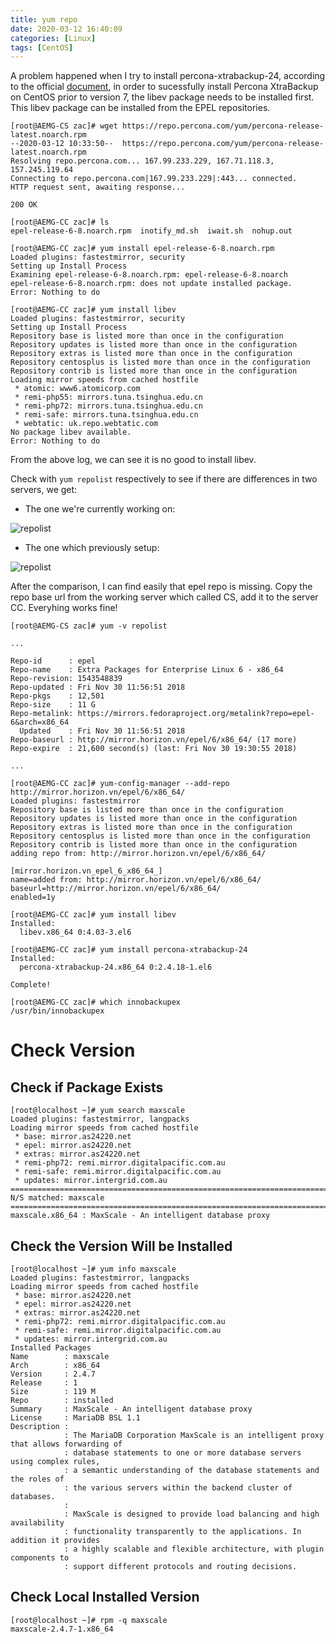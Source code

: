 ```yaml
---
title: yum repo
date: 2020-03-12 16:40:09
categories: [Linux]
tags: [CentOS]
---
```


A problem happened when I try to install percona-xtrabackup-24, according to the official [document](https://www.percona.com/doc/percona-xtrabackup/2.4/installation/yum_repo.html), in order to sucessfully install Percona XtraBackup on CentOS prior to version 7, the libev package needs to be installed first. This libev package can be installed from the EPEL repositories.

<!--more-->

```
[root@AEMG-CS zac]# wget https://repo.percona.com/yum/percona-release-latest.noarch.rpm
--2020-03-12 10:33:50--  https://repo.percona.com/yum/percona-release-latest.noarch.rpm
Resolving repo.percona.com... 167.99.233.229, 167.71.118.3, 157.245.119.64
Connecting to repo.percona.com|167.99.233.229|:443... connected.
HTTP request sent, awaiting response... 

200 OK

[root@AEMG-CC zac]# ls
epel-release-6-8.noarch.rpm  inotify_md.sh  iwait.sh  nohup.out

[root@AEMG-CC zac]# yum install epel-release-6-8.noarch.rpm 
Loaded plugins: fastestmirror, security
Setting up Install Process
Examining epel-release-6-8.noarch.rpm: epel-release-6-8.noarch
epel-release-6-8.noarch.rpm: does not update installed package.
Error: Nothing to do

[root@AEMG-CC zac]# yum install libev
Loaded plugins: fastestmirror, security
Setting up Install Process
Repository base is listed more than once in the configuration
Repository updates is listed more than once in the configuration
Repository extras is listed more than once in the configuration
Repository centosplus is listed more than once in the configuration
Repository contrib is listed more than once in the configuration
Loading mirror speeds from cached hostfile
 * atomic: www6.atomicorp.com
 * remi-php55: mirrors.tuna.tsinghua.edu.cn
 * remi-php72: mirrors.tuna.tsinghua.edu.cn
 * remi-safe: mirrors.tuna.tsinghua.edu.cn
 * webtatic: uk.repo.webtatic.com
No package libev available.
Error: Nothing to do
```
From the above log, we can see it is no good to install libev.

Check with `yum repolist` respectively to see if there are differences in two servers, we get:

* The one we're currently working on:

![repolist][repolist]
  
* The one which previously setup: 

![repolist][cs-repolist]

After the comparison, I can find easily that epel repo is missing. Copy the repo base url from the working server which called CS, add it to the server CC. Everyhing works fine!

```
[root@AEMG-CS zac]# yum -v repolist

...

Repo-id      : epel
Repo-name    : Extra Packages for Enterprise Linux 6 - x86_64
Repo-revision: 1543548839
Repo-updated : Fri Nov 30 11:56:51 2018
Repo-pkgs    : 12,501
Repo-size    : 11 G
Repo-metalink: https://mirrors.fedoraproject.org/metalink?repo=epel-6&arch=x86_64
  Updated    : Fri Nov 30 11:56:51 2018
Repo-baseurl : http://mirror.horizon.vn/epel/6/x86_64/ (17 more)
Repo-expire  : 21,600 second(s) (last: Fri Nov 30 19:30:55 2018)

...

```

```
[root@AEMG-CC zac]# yum-config-manager --add-repo http://mirror.horizon.vn/epel/6/x86_64/
Loaded plugins: fastestmirror
Repository base is listed more than once in the configuration
Repository updates is listed more than once in the configuration
Repository extras is listed more than once in the configuration
Repository centosplus is listed more than once in the configuration
Repository contrib is listed more than once in the configuration
adding repo from: http://mirror.horizon.vn/epel/6/x86_64/

[mirror.horizon.vn_epel_6_x86_64_]
name=added from: http://mirror.horizon.vn/epel/6/x86_64/
baseurl=http://mirror.horizon.vn/epel/6/x86_64/
enabled=1y

[root@AEMG-CC zac]# yum install libev
Installed:
  libev.x86_64 0:4.03-3.el6  

[root@AEMG-CC zac]# yum install percona-xtrabackup-24
Installed:
  percona-xtrabackup-24.x86_64 0:2.4.18-1.el6

Complete!

[root@AEMG-CC zac]# which innobackupex
/usr/bin/innobackupex
```
# Check Version

## Check if Package Exists
```
[root@localhost ~]# yum search maxscale
Loaded plugins: fastestmirror, langpacks
Loading mirror speeds from cached hostfile
 * base: mirror.as24220.net
 * epel: mirror.as24220.net
 * extras: mirror.as24220.net
 * remi-php72: remi.mirror.digitalpacific.com.au
 * remi-safe: remi.mirror.digitalpacific.com.au
 * updates: mirror.intergrid.com.au
============================================================================================ N/S matched: maxscale =============================================================================================
maxscale.x86_64 : MaxScale - An intelligent database proxy
```

## Check the Version Will be Installed
```
[root@localhost ~]# yum info maxscale
Loaded plugins: fastestmirror, langpacks
Loading mirror speeds from cached hostfile
 * base: mirror.as24220.net
 * epel: mirror.as24220.net
 * extras: mirror.as24220.net
 * remi-php72: remi.mirror.digitalpacific.com.au
 * remi-safe: remi.mirror.digitalpacific.com.au
 * updates: mirror.intergrid.com.au
Installed Packages
Name        : maxscale
Arch        : x86_64
Version     : 2.4.7
Release     : 1
Size        : 119 M
Repo        : installed
Summary     : MaxScale - An intelligent database proxy
License     : MariaDB BSL 1.1
Description : 
            : The MariaDB Corporation MaxScale is an intelligent proxy that allows forwarding of
            : database statements to one or more database servers using complex rules,
            : a semantic understanding of the database statements and the roles of
            : the various servers within the backend cluster of databases.
            : 
            : MaxScale is designed to provide load balancing and high availability
            : functionality transparently to the applications. In addition it provides
            : a highly scalable and flexible architecture, with plugin components to
            : support different protocols and routing decisions.
```

## Check Local Installed Version

```
[root@localhost ~]# rpm -q maxscale
maxscale-2.4.7-1.x86_64
```


[repolist]: /blog/img/repolist.jpg "repolist"
[cs-repolist]: /blog/img/cs-repolist.png "cs-repolist"